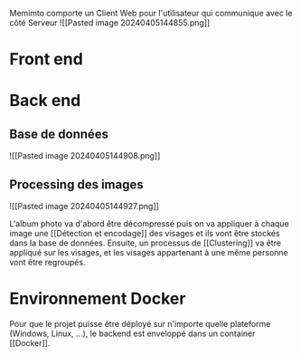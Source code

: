 Memimto comporte un Client Web pour l'utilisateur qui communique avec le côté Serveur
![[Pasted image 20240405144855.png]]
# Front end

# Back end

## Base de données

![[Pasted image 20240405144908.png]]

## Processing des images
![[Pasted image 20240405144927.png]]

L'album photo va d'abord être décompressé puis on va appliquer à chaque image une [[Détection et encodage]] des visages et ils vont être stockés dans la base de données.
Ensuite, un processus de [[Clustering]] va être appliqué sur les visages, et les visages appartenant à une même personne vont être regroupés.

# Environnement Docker

Pour que le projet puisse être déployé sur n'importe quelle plateforme (Windows, Linux, ...), le backend est enveloppé dans un container [[Docker]].